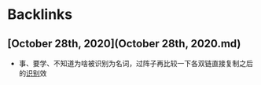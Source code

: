 
# Backlinks
## [October 28th, 2020](October 28th, 2020.md)
- 事、要学、不知道为啥被识别为名词，过阵子再比较一下各双链直接复制之后的[识别](识别.md)效

